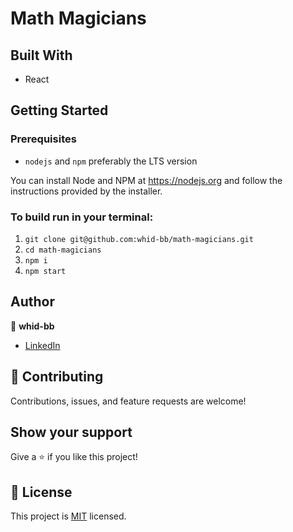 # Math Magicians



## Built With

- React

## Getting Started

### Prerequisites

- `nodejs` and `npm` preferably the LTS version

You can install Node and NPM at https://nodejs.org and follow the instructions provided by the installer.

### To build run in your terminal:

1. `git clone git@github.com:whid-bb/math-magicians.git`
2. `cd math-magicians`
3. `npm i`
4. `npm start`

## Author

👤 **whid-bb**

- [LinkedIn](https://www.linkedin.com/in/bartosz-ka%C5%BAmierczak-46a810235/)

## 🤝 Contributing

Contributions, issues, and feature requests are welcome!

## Show your support

Give a ⭐️ if you like this project!

## 📝 License

This project is [MIT](./MIT.md) licensed.
